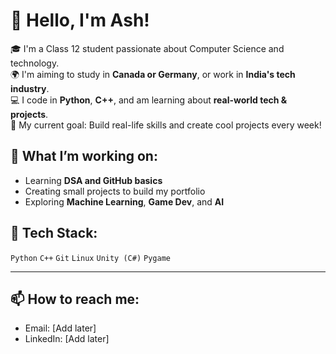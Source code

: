 # 👋 Hello, I'm Ash!

🎓 I'm a Class 12 student passionate about Computer Science and technology.  
🌍 I'm aiming to study in **Canada or Germany**, or work in **India's tech industry**.  
💻 I code in **Python**, **C++**, and am learning about **real-world tech & projects**.  
🎯 My current goal: Build real-life skills and create cool projects every week!

## 📌 What I’m working on:
- Learning **DSA and GitHub basics**
- Creating small projects to build my portfolio
- Exploring **Machine Learning**, **Game Dev**, and **AI**

## 🔧 Tech Stack:
`Python` `C++` `Git` `Linux` `Unity (C#)` `Pygame`

---

## 📫 How to reach me:
- Email: [Add later]
- LinkedIn: [Add later]
